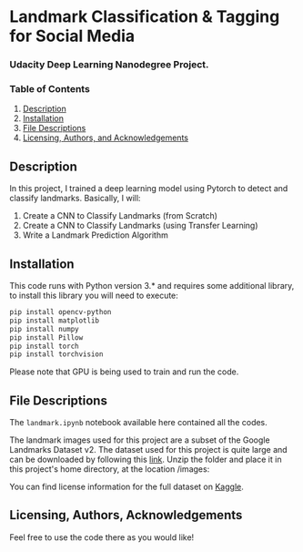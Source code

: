 # Landmark Classification & Tagging for Social Media
### Udacity Deep Learning Nanodegree Project.

### Table of Contents

1. [Description](#description)
2. [Installation](#installation)
3. [File Descriptions](#files)
4. [Licensing, Authors, and Acknowledgements](#licensing)


## Description<a name="description"></a>

In this project, I trained a deep learning model using Pytorch to detect and classify landmarks.
Basically, I will:

1) Create a CNN to Classify Landmarks (from Scratch)
2) Create a CNN to Classify Landmarks (using Transfer Learning)
3) Write a Landmark Prediction Algorithm

## Installation <a name="installation"></a>

This code runs with Python version 3.* and requires some additional library, to install this library you will need to execute:
```bash
pip install opencv-python
pip install matplotlib
pip install numpy
pip install Pillow
pip install torch
pip install torchvision

```
Please note that GPU is being used to train and run the code. 


## File Descriptions <a name="files"></a>

The `landmark.ipynb` notebook available here contained all the codes.  

The landmark images used for this project are a subset of the Google Landmarks Dataset v2. The dataset used for this project is quite large and can be downloaded by following this [link](https://udacity-dlnfd.s3-us-west-1.amazonaws.com/datasets/landmark_images.zip).
Unzip the folder and place it in this project's home directory, at the location /images:

You can find license information for the full dataset on [Kaggle](https://www.kaggle.com/google/google-landmarks-dataset).


## Licensing, Authors, Acknowledgements<a name="licensing"></a>

Feel free to use the code there as you would like! 


